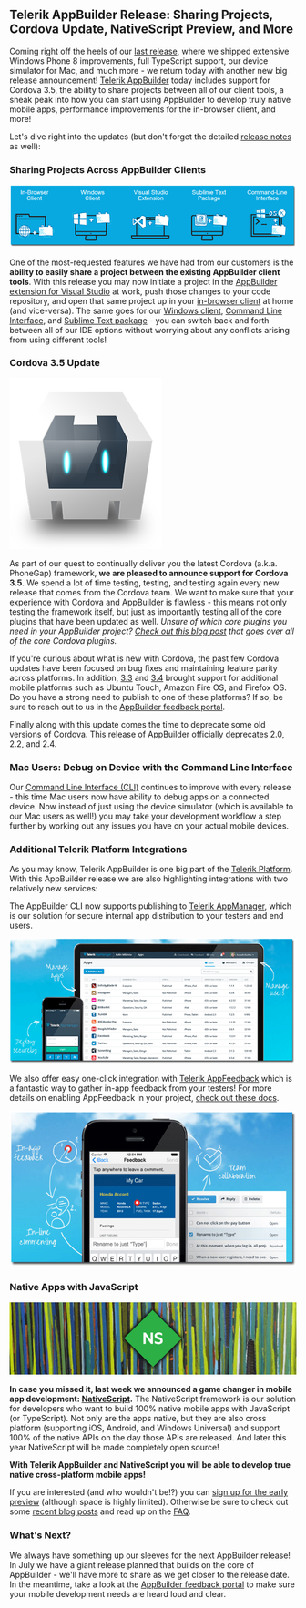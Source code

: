 ## Telerik AppBuilder Release: Sharing Projects, Cordova Update, NativeScript Preview, and More

Coming right off the heels of our [last release](http://blogs.telerik.com/appbuilder/posts/14-06-17/telerik-appbuilder-wp8-improvements-typescript-support-kendo-ui-updates-mobile-chrome-apps-and-more), where we shipped extensive Windows Phone 8 improvements, full TypeScript support, our device simulator for Mac, and much more - we return today with another new big release announcement! [Telerik AppBuilder](http://www.telerik.com/appbuilder) today includes support for Cordova 3.5, the ability to share projects between all of our client tools, a sneak peak into how you can start using AppBuilder to develop truly native mobile apps, performance improvements for the in-browser client, and more!

Let's dive right into the updates (but don't forget the detailed [release notes](http://docs.telerik.com/platform/appbuilder/release-notes/v2-3) as well):

### Sharing Projects Across AppBuilder Clients

![sharing projects across appbuilder clients](sharing_23.gif)

One of the most-requested features we have had from our customers is the **ability to easily share a project between the existing AppBuilder client tools**. With this release you may now initiate a project in the [AppBuilder extension for Visual Studio](http://www.telerik.com/appbuilder/visual-studio-extension) at work, push those changes to your code repository, and open that same project up in your [in-browser client](http://www.telerik.com/appbuilder/in-browser-client) at home (and vice-versa). The same goes for our [Windows client](http://www.telerik.com/appbuilder/windows-client), [Command Line Interface](http://www.telerik.com/appbuilder/command-line-interface), and [Sublime Text package](http://www.telerik.com/appbuilder/sublime-text-package) - you can switch back and forth between all of our IDE options without worrying about any conflicts arising from using different tools!

### Cordova 3.5 Update

![cordova logo](cordova_bot_23.png)

As part of our quest to continually deliver you the latest Cordova (a.k.a. PhoneGap) framework, **we are pleased to announce support for Cordova 3.5**. We spend a lot of time testing, testing, and testing again every new release that comes from the Cordova team. We want to make sure that your experience with Cordova and AppBuilder is flawless - this means not only testing the framework itself, but just as importantly testing all of the core plugins that have been updated as well. *Unsure of which core plugins you need in your AppBuilder project? [Check out this blog post](http://developer.telerik.com/featured/which-core-phonegapcordova-plugins-do-i-need/) that goes over all of the core Cordova plugins.*

If you're curious about what is new with Cordova, the past few Cordova updates have been focused on bug fixes and maintaining feature parity across platforms. In addition, [3.3](http://cordova.apache.org/announcements/2013/12/16/cordova-330.html) and [3.4](http://cordova.apache.org/announcements/2014/02/20/cordova-340.html) brought support for additional mobile platforms such as Ubuntu Touch, Amazon Fire OS, and Firefox OS. Do you have a strong need to publish to one of these platforms? If so, be sure to reach out to us in the [AppBuilder feedback portal](http://feedback.telerik.com/Project/129).

Finally along with this update comes the time to deprecate some old versions of Cordova. This release of AppBuilder officially deprecates 2.0, 2.2, and 2.4.

### Mac Users: Debug on Device with the Command Line Interface

Our [Command Line Interface (CLI)](http://www.telerik.com/appbuilder/command-line-interface) continues to improve with every release - this time Mac users now have ability to debug apps on a connected device. Now instead of just using the device simulator (which is available to our Mac users as well!) you may take your development workflow a step further by working out any issues you have on your actual mobile devices.

### Additional Telerik Platform Integrations

As you may know, Telerik AppBuilder is one big part of the [Telerik Platform](http://www.telerik.com/platform). With this AppBuilder release we are also highlighting integrations with two relatively new services:

The AppBuilder CLI now supports publishing to [Telerik AppManager](http://www.telerik.com/appmanager), which is our solution for secure internal app distribution to your testers and end users.

![telerik appmanager](appmanager_23.gif)

We also offer easy one-click integration with [Telerik AppFeedback](http://www.telerik.com/appfeedback) which is a fantastic way to gather in-app feedback from your testers! For more details on enabling AppFeedback in your project, [check out these docs](http://docs.telerik.com/platform/appbuilder/working-with-telerik-platform/bind-appfeedback-project).

![telerik appfeedback](appfeedback_23.gif)

### Native Apps with JavaScript

![nativescript logo](ns_23.gif)

**In case you missed it, last week we announced a game changer in mobile app development: [NativeScript](http://www.telerik.com/nativescript).** The NativeScript framework is our solution for developers who want to build 100% native mobile apps with JavaScript (or TypeScript). Not only are the apps native, but they are also cross platform (supporting iOS, Android, and Windows Universal) and support 100% of the native APIs on the day those APIs are released. And later this year NativeScript will be made completely open source!

**With Telerik AppBuilder and NativeScript you will be able to develop true native cross-platform mobile apps!**

If you are interested (and who wouldn't be!?) you can [sign up for the early preview](http://www.telerik.com/nativescript-insiders-signup) (although space is highly limited). Otherwise be sure to check out some [recent blog posts](http://developer.telerik.com/category/products/nativescript/) and read up on the [FAQ](http://www.telerik.com/nativescript/faq).

### What's Next?

We always have something up our sleeves for the next AppBuilder release! In July we have a giant release planned that builds on the core of AppBuilder - we'll have more to share as we get closer to the release date. In the meantime, take a look at the [AppBuilder feedback portal](http://feedback.telerik.com/Project/129) to make sure your mobile development needs are heard loud and clear.